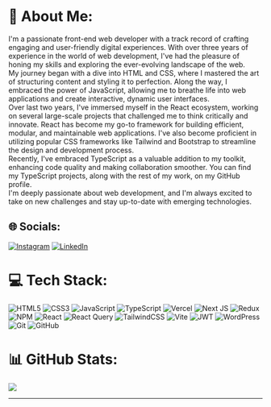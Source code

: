 # 💫 About Me:
I'm a passionate front-end web developer with a track record of crafting engaging and user-friendly digital experiences. With over three years of experience in the world of web development, I've had the pleasure of honing my skills and exploring the ever-evolving landscape of the web.<br>My journey began with a dive into HTML and CSS, where I mastered the art of structuring content and styling it to perfection. Along the way, I embraced the power of JavaScript, allowing me to breathe life into web applications and create interactive, dynamic user interfaces.<br>Over last two years, I've immersed myself in the React ecosystem, working on several large-scale projects that challenged me to think critically and innovate. React has become my go-to framework for building efficient, modular, and maintainable web applications. I've also become proficient in utilizing popular CSS frameworks like Tailwind and Bootstrap to streamline the design and development process.<br>Recently, I've embraced TypeScript as a valuable addition to my toolkit, enhancing code quality and making collaboration smoother. You can find my TypeScript projects, along with the rest of my work, on my GitHub profile.<br>I'm deeply passionate about web development, and I'm always excited to take on new challenges and stay up-to-date with emerging technologies.


## 🌐 Socials:
[![Instagram](https://img.shields.io/badge/Instagram-%23E4405F.svg?logo=Instagram&logoColor=white)](https://instagram.com/mr______masoud) [![LinkedIn](https://img.shields.io/badge/LinkedIn-%230077B5.svg?logo=linkedin&logoColor=white)](https://linkedin.com/in/in/masoud-bahamin) 


# 💻 Tech Stack:
![HTML5](https://img.shields.io/badge/html5-%23E34F26.svg?style=for-the-badge&logo=html5&logoColor=white) ![CSS3](https://img.shields.io/badge/css3-%231572B6.svg?style=for-the-badge&logo=css3&logoColor=white) ![JavaScript](https://img.shields.io/badge/javascript-%23323330.svg?style=for-the-badge&logo=javascript&logoColor=%23F7DF1E) ![TypeScript](https://img.shields.io/badge/typescript-%23007ACC.svg?style=for-the-badge&logo=typescript&logoColor=white) ![Vercel](https://img.shields.io/badge/vercel-%23000000.svg?style=for-the-badge&logo=vercel&logoColor=white) ![Next JS](https://img.shields.io/badge/Next-black?style=for-the-badge&logo=next.js&logoColor=white) ![Redux](https://img.shields.io/badge/redux-%23593d88.svg?style=for-the-badge&logo=redux&logoColor=white) ![NPM](https://img.shields.io/badge/NPM-%23CB3837.svg?style=for-the-badge&logo=npm&logoColor=white) ![React](https://img.shields.io/badge/react-%2320232a.svg?style=for-the-badge&logo=react&logoColor=%2361DAFB) ![React Query](https://img.shields.io/badge/-React%20Query-FF4154?style=for-the-badge&logo=react%20query&logoColor=white) ![TailwindCSS](https://img.shields.io/badge/tailwindcss-%2338B2AC.svg?style=for-the-badge&logo=tailwind-css&logoColor=white) ![Vite](https://img.shields.io/badge/vite-%23646CFF.svg?style=for-the-badge&logo=vite&logoColor=white) ![JWT](https://img.shields.io/badge/JWT-black?style=for-the-badge&logo=JSON%20web%20tokens) ![WordPress](https://img.shields.io/badge/WordPress-%23117AC9.svg?style=for-the-badge&logo=WordPress&logoColor=white) ![Git](https://img.shields.io/badge/git-%23F05033.svg?style=for-the-badge&logo=git&logoColor=white) ![GitHub](https://img.shields.io/badge/github-%23121011.svg?style=for-the-badge&logo=github&logoColor=white)
# 📊 GitHub Stats:

![](https://github-readme-stats.vercel.app/api/top-langs/?username=masoud-bahamin&theme=monokai&hide_border=true&include_all_commits=true&count_private=true&layout=compact)

---


<!-- Proudly created with GPRM ( https://gprm.itsvg.in ) -->
